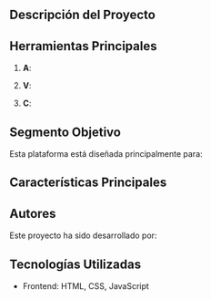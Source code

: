 ## Descripción del Proyecto

## Herramientas Principales
1. **A**: 

2. **V**: 

3. **C**: 

## Segmento Objetivo
Esta plataforma está diseñada principalmente para:


## Características Principales


## Autores
Este proyecto ha sido desarrollado por:


## Tecnologías Utilizadas
- Frontend: HTML, CSS, JavaScript

